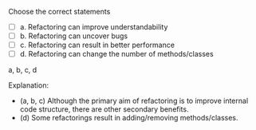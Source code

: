 <panel header=":lock::key: Results of Refactoring">
<question>

Choose the correct statements

- [ ] a. Refactoring can improve understandability
- [ ] b. Refactoring can uncover bugs
- [ ] c. Refactoring can result in better performance
- [ ] d. Refactoring can change the number of methods/classes

<div slot="answer">

a, b, c, d

Explanation: 
* (a, b, c) Although the primary aim of refactoring is to improve internal code structure, there are other secondary benefits. 
* (d) Some refactorings result in adding/removing methods/classes.

</div>
</question>
</panel>
